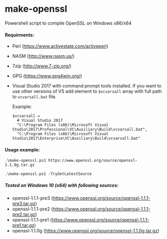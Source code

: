 # make-openssl
Powershell script to compile OpenSSL on Windows x86/x64

#### Requirments:
- Perl (https://www.activestate.com/activeperl)
- NASM (http://www.nasm.us/)
- 7zip (http://www.7-zip.org/)
- GPG (https://www.gpg4win.org/)
- Visual Studio 2017 with command prompt tools installed.
  If you want to use other versions of VS add element to `$vcvarsall` array with full path to `vcvarsall.bat` file.
  
  Example:
  ```
  $vcvarsall =
    # Visual Studio 2017
    "C:\Program Files (x86)\Microsoft Visual Studio\2017\Professional\VC\Auxiliary\Build\vcvarsall.bat",
    "C:\Program Files (x86)\Microsoft Visual Studio\2017\Enterprise\VC\Auxiliary\Build\vcvarsall.bat"
  ```      

#### Usage example:
  `.\make-openssl.ps1 https://www.openssl.org/source/openssl-1.1.0g.tar.gz`

  `.\make-openssl.ps1 -TryGetLatestSource`

##### Tested on Windows 10 (x64) with following sources:
- openssl-1.1.1-pre3 (https://www.openssl.org/source/openssl-1.1.1-pre3.tar.gz)
- openssl-1.1.1-pre2 (https://www.openssl.org/source/openssl-1.1.1-pre2.tar.gz)
- openssl-1.1.1-pre1 (https://www.openssl.org/source/openssl-1.1.1-pre1.tar.gz)
- openssl-1.1.0g (https://www.openssl.org/source/openssl-1.1.0g.tar.gz)
